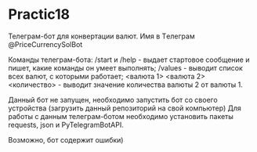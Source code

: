 # Practic18
Телеграм-бот для конвертации валют. 
Имя в Tелеграм @PriceCurrencySolBot

Команды телеграм-бота:
/start и /help - выдает стартовое сообщение и пишет, какие команды он умеет выполнять;
/values - выводит список всех валют, с которыми работает;
<валюта 1> <валюта 2> <количество> - выводит значение количества валюты 2 от валюты 1.

Данный бот не запущен, необходимо запустить бот со своего устройства (загрузить данный репозиторий на свой компьютер) Для работы с данным телеграм-ботом необходимо установить пакеты requests, json и PyTelegramBotAPI.

Возможно, бот содержит ошибки)
